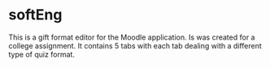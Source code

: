 softEng
=======
This is a gift format editor for the Moodle application. Is was created for a college assignment.
It contains 5 tabs with each tab dealing with a different type of quiz format.